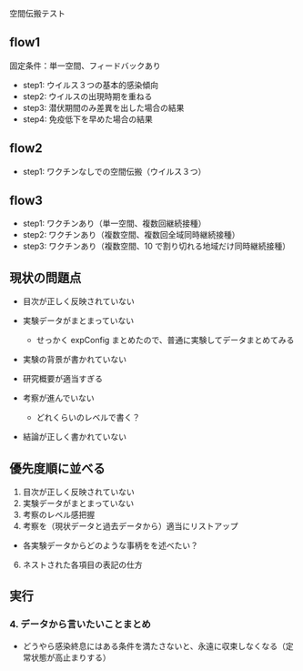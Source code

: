 空間伝搬テスト

## flow1

固定条件：単一空間、フィードバックあり

- step1: ウイルス３つの基本的感染傾向
- step2: ウイルスの出現時期を重ねる
- step3: 潜伏期間のみ差異を出した場合の結果
- step4: 免疫低下を早めた場合の結果

## flow2

- step1: ワクチンなしでの空間伝搬（ウイルス３つ）

## flow3

- step1: ワクチンあり（単一空間、複数回継続接種）
- step2: ワクチンあり（複数空間、複数回全域同時継続接種）
- step3: ワクチンあり（複数空間、10 で割り切れる地域だけ同時継続接種）

## 現状の問題点

- 目次が正しく反映されていない
- 実験データがまとまっていない

  - せっかく expConfig まとめたので、普通に実験してデータまとめてみる

- 実験の背景が書かれていない
- 研究概要が適当すぎる
- 考察が進んでいない
  - どれくらいのレベルで書く？
- 結論が正しく書かれていない

## 優先度順に並べる

1. 目次が正しく反映されていない
2. 実験データがまとまっていない
3. 考察のレベル感把握
4. 考察を（現状データと過去データから）適当にリストアップ

- 各実験データからどのような事柄をを述べたい？

6. ネストされた各項目の表記の仕方

## 実行

### 4. データから言いたいことまとめ

- どうやら感染終息にはある条件を満たさないと、永遠に収束しなくなる（定常状態が高止まりする）
